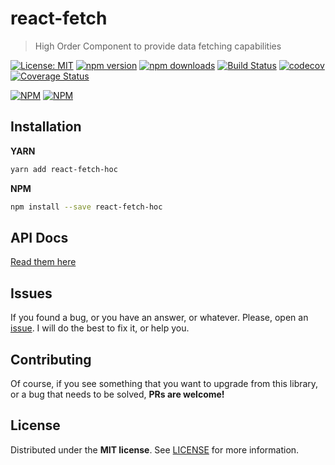 # react-fetch
> High Order Component to provide data fetching capabilities

[![License: MIT](https://img.shields.io/badge/License-MIT-brightgreen.svg)](https://opensource.org/licenses/MIT) [![npm version](https://badge.fury.io/js/react-fetch.svg)](https://badge.fury.io/js/react-fetch) [![npm downloads](https://img.shields.io/npm/dm/react-fetch.svg)](https://www.npmjs.com/package/react-fetch)  [![Build Status](https://travis-ci.org/BlackBoxVision/react-fetch.svg?branch=master)](https://travis-ci.org/BlackBoxVision/react-fetch) [![codecov](https://codecov.io/gh/BlackBoxVision/react-fetch/branch/master/graph/badge.svg)](https://codecov.io/gh/BlackBoxVision/react-fetch) [![Coverage Status](https://coveralls.io/repos/github/BlackBoxVision/react-fetch/badge.svg)](https://coveralls.io/github/BlackBoxVision/react-fetch?branch=master)

[![NPM](https://nodei.co/npm/react-fetch.png?downloads=true&downloadRank=true&stars=true)](https://nodei.co/npm/link-state-hoc/) [![NPM](https://nodei.co/npm-dl/link-state-hoc.png?months=9&height=3)](https://nodei.co/npm/link-state-hoc/) 

## Installation

**YARN**

```bash
yarn add react-fetch-hoc
```

**NPM**

```bash
npm install --save react-fetch-hoc
```

## API Docs

[Read them here](docs/API.md)

## Issues

If you found a bug, or you have an answer, or whatever. Please, open an [issue](https://github.com/BlackBoxVision/react-fetch/issues). I will do the best to fix it, or help you.

## Contributing

Of course, if you see something that you want to upgrade from this library, or a bug that needs to be solved, **PRs are welcome!**

## License

Distributed under the **MIT license**. See [LICENSE](https://github.com/BlackBoxVision/react-fetch/blob/master/LICENSE) for more information.
